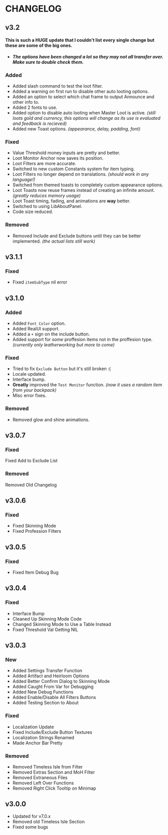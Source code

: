 # CHANGELOG
## v3.2
#### This is such a HUGE update that I couldn't list every single change but these are some of the big ones.
* ***The options have been changed a lot so they may not all transfer over. Make sure to double check them.***
### Added
* Added slash command to test the loot filter.
* Added a warning on first run to disable other auto looting options.
* Added an option to select which chat frame to output Announce and other info to.
* Added 2 fonts to use.
* Added option to disable auto looting when Master Loot is active. *(still loots gold and currency, this options will change as its use is evaluated and feedback is recieved)*
* Added new Toast options. *(appearance, delay, padding, font)*
### Fixed
* Value Threshold money inputs are pretty and better.
* Loot Monitor Anchor now saves its position.
* Loot Filters are more accurate.
* Switched to new custom Constants system for item typing.
* Loot Filters no longer depend on translations. *(should work in any language!)*
* Switched from themed toasts to completely custom appearance options.
* Loot Toasts now reuse frames instead of creating an infinite amount. *(greatly reduces memory usage)*
* Loot Toast timing, fading, and animations are **way** better.
* Switched to using LibAboutPanel.
* Code size reduced.
### Removed
* Removed Include and Exclude buttons until they can be better implemented. *(the actual lists still work)*

## v3.1.1
### Fixed
* Fixed `itemSubType` nil error

## v3.1.0
### Added
* Added `Font Color` option.
* Added RealUI support.
* Added a `+` sign on the include button.
* Added support for *some* proffesion items not in the proffesion type. *(currently only leatherworking but more to come)*

### Fixed
* Tried to fix `Exclude Button` but it's still broken :(
* Locale updated.
* Interface bump.
* **Greatly** improved the `Test Monitor` function. *(now it uses a random item from your backpack)*
* Misc error fixes.

### Removed
* Removed glow and shine animations.


## v3.0.7
### Fixed
Fixed Add to Exclude List

### Removed
Removed Old Changelog


## v3.0.6
### Fixed
* Fixed Skinning Mode
* Fixed Profession Filters


## v3.0.5
### Fixed
* Fixed Item Debug Bug


## v3.0.4
### Fixed
* Interface Bump
* Cleaned Up Skinning Mode Code
* Changed Skinning Mode to Use a Table Instead
* Fixed Threshold Val Getting NIL


## v3.0.3
### New
* Added Settings Transfer Function
* Added Artifact and Heirloom Options
* Added Better Confirm Dialog to Skinning Mode
* Added Caught From Var for Debugging
* Added New Debug Functions
* Added Enable/Disable All Filters Buttons
* Added Testing Section to About

### Fixed
* Localization Update
* Fixed Include/Exclude Button Textures
* Localization Strings Renamed
* Made Anchor Bar Pretty

### Removed
* Removed Timeless Isle from Filter
* Removed Extras Section and MoH Filter
* Removed Extraneous Files
* Removed Left Over Functions
* Removed Right Click Tooltip on Minimap


## v3.0.0
* Updated for v7.0.x
* Removed old Timeless Isle Section
* Fixed some bugs
